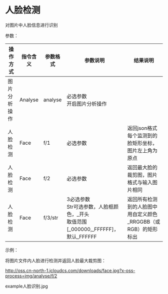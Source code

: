 # 人脸检测

对图片中人脸信息进行识别

参数：

|操作方式|指令含义|参数格式|参数说明|结果说明|
|-|-|-|-|-|
|图片分析操作|Analyse|analyse|必选参数<br>开启图片分析操作||
|人脸检测|Face|f/1|必选参数|返回json格式每个监测到的脸矩形坐标，图片左上角为原点|
|人脸检测|Face|f/2|必选参数|返回最大脸的裁剪图，图片格式与输入图片相同|
|人脸检测|Face|f/3/str|3必选参数<br>Str可选参数，人脸框颜色，_开头<br>取值范围[_000000,_FFFFFF]，默认_FFFFFF|返回所有检测到的人脸图中用自定义颜色_RRGGBB（或RGB）的矩形标出|

示例：

将图片文件内人脸进行检测并返回人脸最大裁剪图：

http://oss.cn-north-1.jcloudcs.com/downloads/face.jpg?x-oss-process=img/analyse/f/2

example人脸识别.jpg
